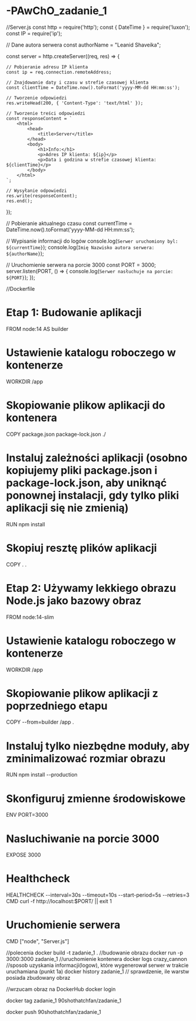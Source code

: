 # -PAwChO_zadanie_1

//Server.js
const http = require('http');
const { DateTime } = require('luxon');
const IP = require('ip');

// Dane autora serwera
const authorName = "Leanid Shaveika";

const server = http.createServer((req, res) => {
    
    // Pobieranie adresu IP klienta
    const ip = req.connection.remoteAddress;

    // Znajdowanie daty i czasu w strefie czasowej klienta
    const clientTime = DateTime.now().toFormat('yyyy-MM-dd HH:mm:ss');

    // Tworzenie odpowiedzi
    res.writeHead(200, { 'Content-Type': 'text/html' });

    // Tworzenie treści odpowiedzi
    const responseContent = `
        <html>
            <head>
                <title>Server</title>
            </head>
            <body>
                <h1>Info:</h1>
                <p>Adres IP klienta: ${ip}</p>
                <p>Data i godzina w strefie czasowej klienta: ${clientTime}</p>
            </body>
        </html>
    `;

    // Wysyłanie odpowiedzi
    res.write(responseContent);
    res.end();
});

// Pobieranie aktualnego czasu
const currentTime = DateTime.now().toFormat('yyyy-MM-dd HH:mm:ss');

// Wypisanie informacji do logów
console.log(`Serwer uruchomiony byl: ${currentTime}`);
console.log(`Imię Nazwisko autora serwera: ${authorName}`);


// Uruchomienie serwera na porcie 3000
const PORT = 3000;
server.listen(PORT, () => {
    console.log(`Serwer nasłuchuje na porcie: ${PORT}`);
});


//Dockerfile
# Etap 1: Budowanie aplikacji
FROM node:14 AS builder

# Ustawienie katalogu roboczego w kontenerze
WORKDIR /app

# Skopiowanie plikow aplikacji do kontenera
COPY package.json package-lock.json ./

# Instaluj zależności aplikacji (osobno kopiujemy pliki package.json i package-lock.json, aby uniknąć ponownej instalacji, gdy tylko pliki aplikacji się nie zmienią)
RUN npm install

# Skopiuj resztę plików aplikacji
COPY . .

# Etap 2: Używamy lekkiego obrazu Node.js jako bazowy obraz
FROM node:14-slim

# Ustawienie katalogu roboczego w kontenerze
WORKDIR /app

# Skopiowanie plikow aplikacji z poprzedniego etapu
COPY --from=builder /app .

# Instaluj tylko niezbędne moduły, aby zminimalizować rozmiar obrazu
RUN npm install --production

# Skonfiguruj zmienne środowiskowe
ENV PORT=3000

# Nasluchiwanie na porcie 3000
EXPOSE 3000

# Healthcheck
HEALTHCHECK --interval=30s --timeout=10s --start-period=5s --retries=3 CMD curl -f http://localhost:$PORT/ || exit 1

# Uruchomienie serwera
CMD ["node", "Server.js"]


//polecenia
docker build -t zadanie_1 .  //budowanie obrazu
docker run -p 3000:3000 zadanie_1  //uruchomienie kontenera
docker logs crazy_cannon     //sposob uzyskania informacji(logow), które wygenerował serwer w trakcie uruchamiana (punkt 1a) 
docker history zadanie_1     // sprawdzenie, ile warstw posiada zbudowany obraz 


//wrzucam obraz na DockerHub
docker login

docker tag zadanie_1 90shothatchfan/zadanie_1 

docker push 90shothatchfan/zadanie_1
